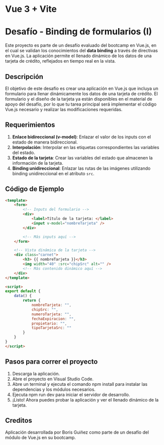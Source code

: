 # Vue 3 + Vite

# Desafío - Binding de formularios (I)

Este proyecto es parte de un desafío evaluado del bootcamp en Vue.js, en el cual se validan los conocimientos del **data binding** a través de directivas en Vue.js. La aplicación permite el llenado dinámico de los datos de una tarjeta de crédito, reflejados en tiempo real en la vista.

## Descripción

El objetivo de este desafío es crear una aplicación en Vue.js que incluya un formulario para llenar dinámicamente los datos de una tarjeta de crédito. El formulario y el diseño de la tarjeta ya están disponibles en el material de apoyo del desafío, por lo que tu tarea principal será implementar el código Vue.js necesario y realizar las modificaciones requeridas.

## Requerimientos

1. **Enlace bidireccional (v-model)**: Enlazar el valor de los inputs con el estado de manera bidireccional.
2. **Interpolación**: Interpolar en las etiquetas correspondientes las variables del estado. 
3. **Estado de la tarjeta**: Crear las variables del estado que almacenen la información de la tarjeta. 
4. **Binding unidireccional**: Enlazar las rutas de las imágenes utilizando binding unidireccional en el atributo `src`. 

## Código de Ejemplo

```html
<template>
    <form>
        <!-- Inputs del formulario -->
        <div>
            <label>Título de la tarjeta: </label>
            <input v-model="nombreTarjeta" />
        </div>

        <!-- Más inputs aquí -->
    </form>

    <!-- Vista dinámica de la tarjeta -->
    <div class="carnet">
        <h3> {{ nombreTarjeta }}</h3>
        <img width="40" :src="chipSrc" alt="" />
        <!-- Más contenido dinámico aquí -->
    </div>
</template>

<script>
export default {
    data() {
        return {
            nombreTarjeta: "",
            chipSrc: "",
            numeroTarjeta: "",
            fechaExpiracion: "",
            propietario: "",
            tipoTarjetaSrc: ""    
        }
    }
}
</script>
```
## Pasos para correr el proyecto

1. Descarga la aplicación.
2. Abre el proyecto en Visual Studio Code.
3. Abre un terminal y ejecuta el comando npm install para instalar las dependencias y los módulos necesarios.
4. Ejecuta npm run dev para iniciar el servidor de desarrollo.
5. ¡Listo! Ahora puedes probar la aplicación y ver el llenado dinámico de la tarjeta.

## Creditos
Aplicación desarrollada por Boris Guiñez como parte de un desafío del módulo de Vue.js en su bootcamp.


